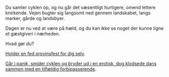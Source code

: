 Du samler cyklen op, og nu går det væsentligt hurtigere, omend lettere
knirkende. Vejen bugter sig langsomt ned gennem landskabet, langs marker,
gårde og landsbyer.

Dagen er nu ved at være på hæld, og du kan ikke se noget der kunne ligne et
gæstgiveri i nærheden.

Hvad gør du?

[Holder en fed provinsfest for dig selv](https://www.youtube.com/watch?v=9_xIoJzZtKg).

[Går i panik, smider cyklen og bryder ud i en erotisk, 
dog klodsede dans sammen med en tilfældig 
forbipasserende](https://www.youtube.com/watch?v=nYbI07YBFuI).
